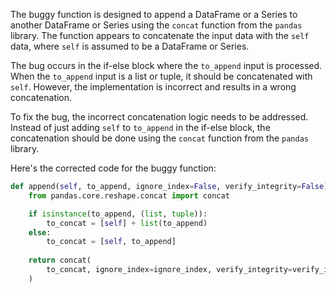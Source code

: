 The buggy function is designed to append a DataFrame or a Series to another DataFrame or Series using the `concat` function from the `pandas` library. The function appears to concatenate the input data with the `self` data, where `self` is assumed to be a DataFrame or Series.

The bug occurs in the if-else block where the `to_append` input is processed. When the `to_append` input is a list or tuple, it should be concatenated with `self`. However, the implementation is incorrect and results in a wrong concatenation.

To fix the bug, the incorrect concatenation logic needs to be addressed. Instead of just adding `self` to `to_append` in the if-else block, the concatenation should be done using the `concat` function from the `pandas` library.

Here's the corrected code for the buggy function:

```python
def append(self, to_append, ignore_index=False, verify_integrity=False):
    from pandas.core.reshape.concat import concat

    if isinstance(to_append, (list, tuple)):
        to_concat = [self] + list(to_append)
    else:
        to_concat = [self, to_append]
        
    return concat(
        to_concat, ignore_index=ignore_index, verify_integrity=verify_integrity
    )
```